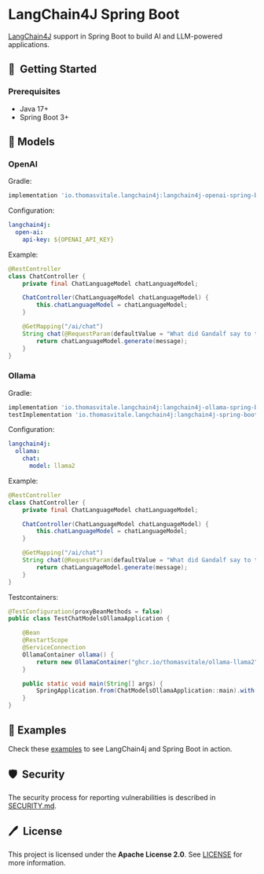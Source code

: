 # LangChain4J Spring Boot

[LangChain4J](https://github.com/langchain4j) support in Spring Boot to build AI and LLM-powered applications.

## 🚀&nbsp; Getting Started

### Prerequisites

* Java 17+
* Spring Boot 3+

## 🦜 Models

### OpenAI

Gradle:

```groovy
implementation 'io.thomasvitale.langchain4j:langchain4j-openai-spring-boot-starter:0.5.0'
```

Configuration:

```yaml
langchain4j:
  open-ai:
    api-key: ${OPENAI_API_KEY}
```

Example:

```java
@RestController
class ChatController {
    private final ChatLanguageModel chatLanguageModel;

    ChatController(ChatLanguageModel chatLanguageModel) {
        this.chatLanguageModel = chatLanguageModel;
    }

    @GetMapping("/ai/chat")
    String chat(@RequestParam(defaultValue = "What did Gandalf say to the Balrog?") String message) {
        return chatLanguageModel.generate(message);
    }
}
```

### Ollama

Gradle:

```groovy
implementation 'io.thomasvitale.langchain4j:langchain4j-ollama-spring-boot-starter:0.5.0'
testImplementation 'io.thomasvitale.langchain4j:langchain4j-spring-boot-testcontainers:0.5.0'
```

Configuration:

```yaml
langchain4j:
  ollama:
    chat:
      model: llama2
```

Example:

```java
@RestController
class ChatController {
    private final ChatLanguageModel chatLanguageModel;

    ChatController(ChatLanguageModel chatLanguageModel) {
        this.chatLanguageModel = chatLanguageModel;
    }

    @GetMapping("/ai/chat")
    String chat(@RequestParam(defaultValue = "What did Gandalf say to the Balrog?") String message) {
        return chatLanguageModel.generate(message);
    }
}
```

Testcontainers:

```java
@TestConfiguration(proxyBeanMethods = false)
public class TestChatModelsOllamaApplication {

    @Bean
    @RestartScope
    @ServiceConnection
    OllamaContainer ollama() {
        return new OllamaContainer("ghcr.io/thomasvitale/ollama-llama2");
    }

    public static void main(String[] args) {
        SpringApplication.from(ChatModelsOllamaApplication::main).with(TestChatModelsOllamaApplication.class).run(args);
    }
}
```

## 🌟 Examples

Check these [examples](https://github.com/ThomasVitale/llm-apps-java-langchain4j) to see LangChain4j and Spring Boot in action.

## 🛡️&nbsp; Security

The security process for reporting vulnerabilities is described in [SECURITY.md](SECURITY.md).

## 🖊️&nbsp; License

This project is licensed under the **Apache License 2.0**. See [LICENSE](LICENSE) for more information.
